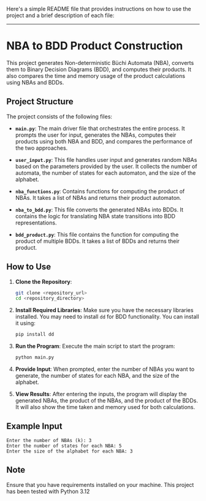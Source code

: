 Here's a simple README file that provides instructions on how to use the project and a brief description of each file:

---

# NBA to BDD Product Construction

This project generates Non-deterministic Büchi Automata (NBA), converts them to Binary Decision Diagrams (BDD), and computes their products. It also compares the time and memory usage of the product calculations using NBAs and BDDs.

## Project Structure

The project consists of the following files:

- **`main.py`**: The main driver file that orchestrates the entire process. It prompts the user for input, generates the NBAs, computes their products using both NBA and BDD, and compares the performance of the two approaches.

- **`user_input.py`**: This file handles user input and generates random NBAs based on the parameters provided by the user. It collects the number of automata, the number of states for each automaton, and the size of the alphabet.

- **`nba_functions.py`**: Contains functions for computing the product of NBAs. It takes a list of NBAs and returns their product automaton.

- **`nba_to_bdd.py`**: This file converts the generated NBAs into BDDs. It contains the logic for translating NBA state transitions into BDD representations.

- **`bdd_product.py`**: This file contains the function for computing the product of multiple BDDs. It takes a list of BDDs and returns their product.

## How to Use

1. **Clone the Repository**:
   ```bash
   git clone <repository_url>
   cd <repository_directory>
   ```

2. **Install Required Libraries**:
   Make sure you have the necessary libraries installed. You may need to install `dd` for BDD functionality. You can install it using:
   ```bash
   pip install dd
   ```

3. **Run the Program**:
   Execute the main script to start the program:
   ```bash
   python main.py
   ```

4. **Provide Input**:
   When prompted, enter the number of NBAs you want to generate, the number of states for each NBA, and the size of the alphabet.

5. **View Results**:
   After entering the inputs, the program will display the generated NBAs, the product of the NBAs, and the product of the BDDs. It will also show the time taken and memory used for both calculations.

## Example Input

```
Enter the number of NBAs (k): 3
Enter the number of states for each NBA: 5
Enter the size of the alphabet for each NBA: 3
```

## Note

Ensure that you have requirements installed on your machine. This project has been tested with Python 3.12